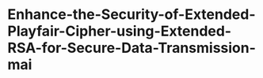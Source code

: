 # Enhance-the-Security-of-Extended-Playfair-Cipher-using-Extended-RSA-for-Secure-Data-Transmission-mai